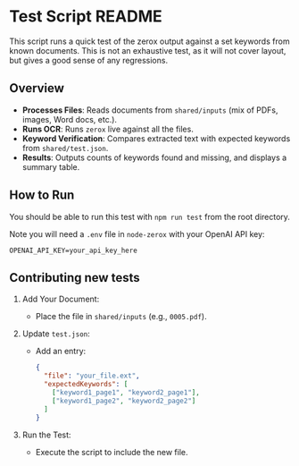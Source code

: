 # Test Script README

This script runs a quick test of the zerox output against a set keywords from known documents. This is not an exhaustive test, as it will not cover layout, but gives a good sense of any regressions.

## Overview

- **Processes Files**: Reads documents from `shared/inputs` (mix of PDFs, images, Word docs, etc.).
- **Runs OCR**: Runs `zerox` live against all the files.
- **Keyword Verification**: Compares extracted text with expected keywords from `shared/test.json`.
- **Results**: Outputs counts of keywords found and missing, and displays a summary table.

## How to Run

You should be able to run this test with `npm run test` from the root directory.

Note you will need a `.env` file in `node-zerox` with your OpenAI API key:

```
OPENAI_API_KEY=your_api_key_here
```

## Contributing new tests

1. Add Your Document:

   - Place the file in `shared/inputs` (e.g., `0005.pdf`).

2. Update `test.json`:

   - Add an entry:

     ```json
     {
       "file": "your_file.ext",
       "expectedKeywords": [
         ["keyword1_page1", "keyword2_page1"],
         ["keyword1_page2", "keyword2_page2"]
       ]
     }
     ```

3. Run the Test:

   - Execute the script to include the new file.
